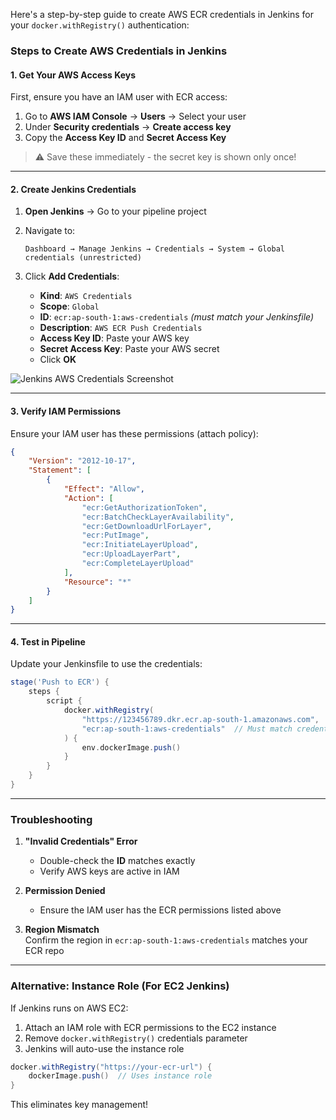 Here's a step-by-step guide to create AWS ECR credentials in Jenkins for your `docker.withRegistry()` authentication:

### **Steps to Create AWS Credentials in Jenkins**

#### **1. Get Your AWS Access Keys**
First, ensure you have an IAM user with ECR access:
1. Go to **AWS IAM Console** → **Users** → Select your user
2. Under **Security credentials** → **Create access key**
3. Copy the **Access Key ID** and **Secret Access Key**

> ⚠️ Save these immediately - the secret key is shown only once!

---

#### **2. Create Jenkins Credentials**
1. **Open Jenkins** → Go to your pipeline project
2. Navigate to:
   ```
   Dashboard → Manage Jenkins → Credentials → System → Global credentials (unrestricted)
   ```
3. Click **Add Credentials**:

   - **Kind**: `AWS Credentials`
   - **Scope**: `Global`  
   - **ID**: `ecr:ap-south-1:aws-credentials` *(must match your Jenkinsfile)*  
   - **Description**: `AWS ECR Push Credentials`  
   - **Access Key ID**: Paste your AWS key  
   - **Secret Access Key**: Paste your AWS secret  
   - Click **OK**

![Jenkins AWS Credentials Screenshot](https://i.imgur.com/JQ4W5vL.png)

---

#### **3. Verify IAM Permissions**
Ensure your IAM user has these permissions (attach policy):
```json
{
    "Version": "2012-10-17",
    "Statement": [
        {
            "Effect": "Allow",
            "Action": [
                "ecr:GetAuthorizationToken",
                "ecr:BatchCheckLayerAvailability",
                "ecr:GetDownloadUrlForLayer",
                "ecr:PutImage",
                "ecr:InitiateLayerUpload",
                "ecr:UploadLayerPart",
                "ecr:CompleteLayerUpload"
            ],
            "Resource": "*"
        }
    ]
}
```

---

#### **4. Test in Pipeline**
Update your Jenkinsfile to use the credentials:
```groovy
stage('Push to ECR') {
    steps {
        script {
            docker.withRegistry(
                "https://123456789.dkr.ecr.ap-south-1.amazonaws.com",
                "ecr:ap-south-1:aws-credentials"  // Must match credential ID
            ) {
                env.dockerImage.push()
            }
        }
    }
}
```

---

### **Troubleshooting**
1. **"Invalid Credentials" Error**  
   - Double-check the **ID** matches exactly  
   - Verify AWS keys are active in IAM  

2. **Permission Denied**  
   - Ensure the IAM user has the ECR permissions listed above  

3. **Region Mismatch**  
   Confirm the region in `ecr:ap-south-1:aws-credentials` matches your ECR repo  

---

### **Alternative: Instance Role (For EC2 Jenkins)**
If Jenkins runs on AWS EC2:
1. Attach an IAM role with ECR permissions to the EC2 instance  
2. Remove `docker.withRegistry()` credentials parameter  
3. Jenkins will auto-use the instance role  

```groovy
docker.withRegistry("https://your-ecr-url") {
    dockerImage.push()  // Uses instance role
}
``` 

This eliminates key management!
